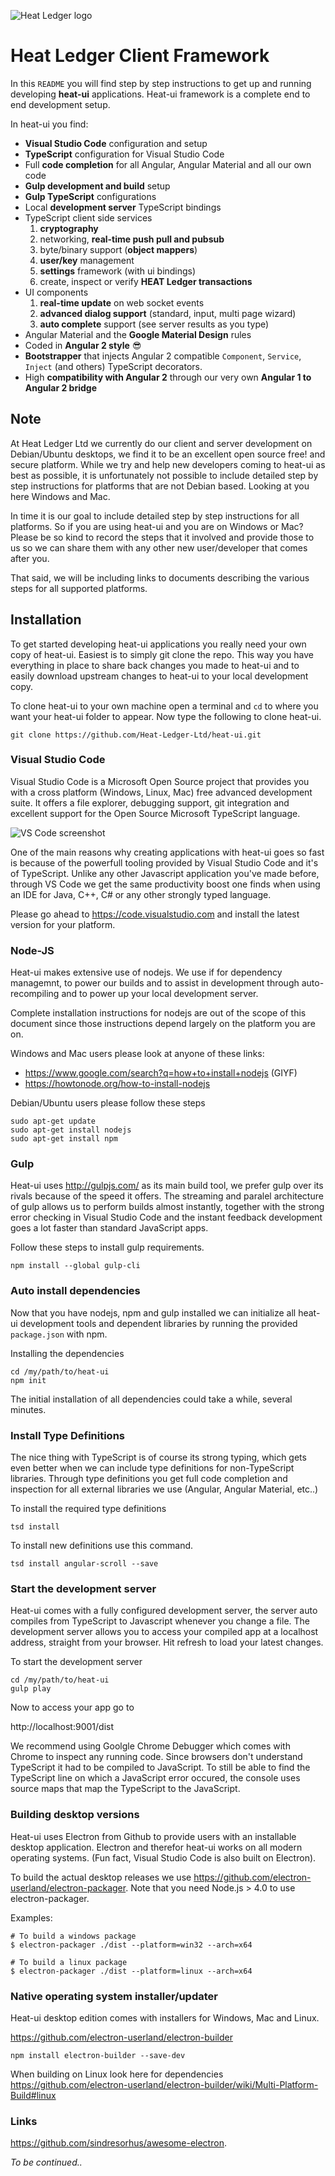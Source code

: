 ![Heat Ledger logo](http://i.imgur.com/vJbM2XS.png "Heat Ledger logo")

# Heat Ledger Client Framework
In this `README` you will find step by step instructions to get up and running developing **heat-ui** applications.
Heat-ui framework is a complete end to end development setup.

In heat-ui you find:

- **Visual Studio Code** configuration and setup
- **TypeScript** configuration for Visual Studio Code
- Full **code completion** for all Angular, Angular Material and all our own code
- **Gulp development and build** setup
- **Gulp TypeScript** configurations
- Local **development server** TypeScript bindings
- TypeScript client side services
  1. **cryptography**
  2. networking, **real-time push pull and pubsub**
  3. byte/binary support (**object mappers**)
  4. **user/key** management
  5. **settings** framework (with ui bindings)
  6. create, inspect or verify **HEAT Ledger transactions**
- UI components
  1. **real-time update** on web socket events
  2. **advanced dialog support** (standard, input, multi page wizard)
  3. **auto complete** support (see server results as you type)
- Angular Material and the **Google Material Design** rules
- Coded in **Angular 2 style** :sunglasses:
- **Bootstrapper** that injects Angular 2 compatible `Component`, `Service`, `Inject` (and others) TypeScript decorators.
- High **compatibility with Angular 2** through our very own **Angular 1 to Angular 2 bridge**

## Note

At Heat Ledger Ltd we currently do our client and server development on Debian/Ubuntu desktops, we find it to be an excellent open source free! and secure platform. While we try and help new developers coming to heat-ui as best as possible, it is unfortunately not possible to include detailed step by step instructions for platforms that are not Debian based. Looking at you here Windows and Mac.

In time it is our goal to include detailed step by step instructions for all platforms. So if you are using heat-ui and you are on Windows or Mac? Please be so kind to record the steps that it involved and provide those to us so we can share them with any other new user/developer that comes after you.

That said, we will be including links to documents describing the various steps for all supported platforms.

## Installation

To get started developing heat-ui applications you really need your own copy of heat-ui. Easiest is to simply git clone the repo. This way you have everything in place to share back changes you made to heat-ui and to easily download upstream changes to heat-ui to your local development copy.

To clone heat-ui to your own machine open a terminal and `cd` to where you want your heat-ui folder to appear. Now type the following to clone heat-ui.

`git clone https://github.com/Heat-Ledger-Ltd/heat-ui.git`

### Visual Studio Code

Visual Studio Code is a Microsoft Open Source project that provides you with a cross platform (Windows, Linux, Mac) free advanced development suite. It offers a file explorer, debugging support, git integration and excellent support for the Open Source Microsoft TypeScript language.

![VS Code screenshot](http://i.imgur.com/43Yp5zV.png "VS Code screenshot")

One of the main reasons why creating applications with heat-ui goes so fast is because of the powerfull tooling provided by Visual Studio Code and it's of TypeScript. Unlike any other Javascript application you've made before, through VS Code we get the same productivity boost one finds when using an IDE for Java, C++, C# or any other strongly typed language.

Please go ahead to https://code.visualstudio.com and install the latest version for your platform.

### Node-JS

Heat-ui makes extensive use of nodejs. We use if for dependency managemnt, to power our builds and to assist in development through auto-recompiling and to power up your local development server.

Complete installation instructions for nodejs are out of the scope of this document since those instructions depend largely on the platform you are on.

Windows and Mac users please look at anyone of these links:

- https://www.google.com/search?q=how+to+install+nodejs (GIYF)
- https://howtonode.org/how-to-install-nodejs

Debian/Ubuntu users please follow these steps

```
sudo apt-get update
sudo apt-get install nodejs
sudo apt-get install npm
```

### Gulp

Heat-ui uses http://gulpjs.com/ as its main build tool, we prefer gulp over its rivals because of the speed it offers. The streaming and paralel architecture of gulp allows us to perform builds almost instantly, together with the strong error checking in Visual Studio Code and the instant feedback development goes a lot faster than standard JavaScript apps.

Follow these steps to install gulp requirements.

```
npm install --global gulp-cli
```

### Auto install dependencies

Now that you have nodejs, npm and gulp installed we can initialize all heat-ui development tools and dependent libraries by running the provided `package.json` with npm.

Installing the dependencies

```
cd /my/path/to/heat-ui
npm init
```

The initial installation of all dependencies could take a while, several minutes.

### Install Type Definitions

The nice thing with TypeScript is of course its strong typing, which gets even better when we can include type definitions for non-TypeScript libraries.
Through type definitions you get full code completion and inspection for all external libraries we use (Angular, Angular Material, etc..)

To install the required type definitions

```
tsd install
```

To install new definitions use this command.

```
tsd install angular-scroll --save
```

### Start the development server

Heat-ui comes with a fully configured development server, the server auto compiles from TypeScript to Javascript whenever you change a file. The development server allows you to access your compiled app at a localhost address, straight from your browser. Hit refresh to load your latest changes.

To start the development server

```
cd /my/path/to/heat-ui
gulp play
```

Now to access your app go to

http://localhost:9001/dist

We recommend using Goolgle Chrome Debugger which comes with Chrome to inspect any running code. Since browsers don't understand TypeScript it had to be compiled to JavaScript. To still be able to find the TypeScript line on which a JavaScript error occured, the console uses source maps that map the TypeScript to the JavaScript.

### Building desktop versions

Heat-ui uses Electron from Github to provide users with an installable desktop application. Electron and therefor heat-ui works on all modern operating systems. (Fun fact, Visual Studio Code is also built on Electron).

To build the actual desktop releases we use https://github.com/electron-userland/electron-packager. Note that you need Node.js > 4.0 to use electron-packager.

Examples:

```
# To build a windows package
$ electron-packager ./dist --platform=win32 --arch=x64

# To build a linux package
$ electron-packager ./dist --platform=linux --arch=x64
```

### Native operating system installer/updater

Heat-ui desktop edition comes with installers for Windows, Mac and Linux.

https://github.com/electron-userland/electron-builder

```
npm install electron-builder --save-dev
```

When building on Linux look here for dependencies https://github.com/electron-userland/electron-builder/wiki/Multi-Platform-Build#linux

### Links

https://github.com/sindresorhus/awesome-electron.

*To be continued..*